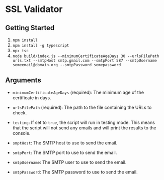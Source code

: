 # SSL Validator

## Getting Started

1. `npm install`
2. `npm install -g typescript`
3. `npx tsc`
4. `node build/index.js --minimumCertificateAgeDays 30 --urlsFilePath urls.txt --smtpHost smtp.gmail.com --smtpPort 587 --smtpUsername someemail@domain.org --smtpPassword somepassword`

## Arguments

- `minimumCertificateAgeDays` (required): The minimum age of the certificate in days.

- `urlsFilePath` (required): The path to the file containing the URLs to check.

- `testing`: If set to `true`, the script will run in testing mode. This means that the script will not send any emails and will print the results to the console.

- `smptHost`: The SMTP host to use to send the email.

- `smtpPort`: The SMTP port to use to send the email.

- `smtpUsername`: The SMTP user to use to send the email.

- `smtpPassword`: The SMTP password to use to send the email.
